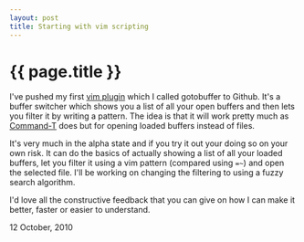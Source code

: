 ```yaml
---
layout: post
title: Starting with vim scripting
---
```


{{ page.title }}
================

I've pushed my first [vim plugin](http://github.com/marlun/vim-gotobuffer) which I called gotobuffer to Github. It's a buffer switcher which shows you a list of all your open buffers and then lets you filter it by writing a pattern. The idea is that it will work pretty much as [Command-T](http://github.com/wincent/Command-T) does but for opening loaded buffers instead of files.

It's very much in the alpha state and if you try it out your doing so on your own risk. It can do the basics of actually showing a list of all your loaded buffers, let you filter it using a vim pattern (compared using `=~`) and open the selected file. I'll be working on changing the filtering to using a fuzzy search algorithm.

I'd love all the constructive feedback that you can give on how I can make it better, faster or easier to understand.

<p class="date">12 October, 2010</p>
